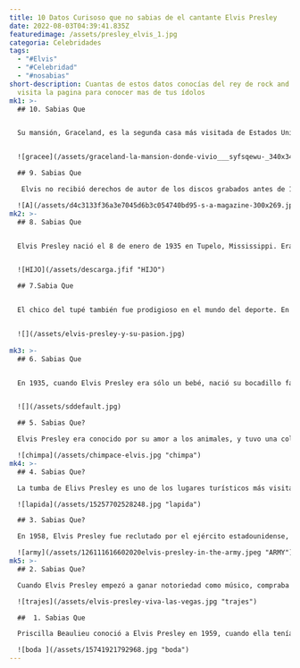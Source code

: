 ```yaml
---
title: 10 Datos Curisoso que no sabias de el cantante Elvis Presley
date: 2022-08-03T04:39:41.835Z
featuredimage: /assets/presley_elvis_1.jpg
categoria: Celebridades
tags:
  - "#Elvis"
  - "#Celebridad"
  - "#nosabias"
short-description: Cuantas de estos datos conocías del rey de rock and roll,
  visita la pagina para conocer mas de tus ídolos
mk1: >-
  ## 10. Sabias Que


  Su mansión, Graceland, es la segunda casa más visitada de Estados Unidos. La primera es la Casa Blanca.


  ![gracee](/assets/graceland-la-mansion-donde-vivio___syfsqewu-_340x340.jpg "greCEE")

  ## 9. Sabias Que 

   Elvis no recibió derechos de autor de los discos grabados antes de 1973, aunque continuaron vendiéndose millones de copias.

  ![A](/assets/d4c3133f36a3e7045d6b3c054740bd95-s-a-magazine-300x269.jpg "A")
mk2: >-
  ## 8. Sabias Que


  Elvis Presley nació el 8 de enero de 1935 en Tupelo, Mississippi. Era el único hijo de Vernon y Gladys Presley. Su hermano gemelo, Jesse Garon Presley, nació unos minutos antes que él, pero murió poco después de nacer.


  ![HIJO](/assets/descarga.jfif "HIJO")

  ## 7.Sabia Que


  El chico del tupé también fue prodigioso en el mundo del deporte. En 1960 obtuvo su cinturón negro de karate, gracias a su amigo y maestro Ed Parker. Llevó el certificado en su cartera hasta el día de su muerte. De adolescente, el chico del tupé había sido un hábil jugador de tenis e incluso había ganado algunos trofeos.


  ![](/assets/elvis-presley-y-su-pasion.jpg)
  
mk3: >-
  ## 6. Sabias Que 


  En 1935, cuando Elvis Presley era sólo un bebé, nació su bocadillo favorito. Creado por el chef estadounidense George Sanders, el sándwich llevaba plátano, beicon y mantequilla de cacahuete dentro de dos rebanadas de pan de molde. Con el paso de los años, el sándwich de Sanders se hizo cada vez más popular, y acabó adquiriendo el nombre de "Elvis" en honor al Rey del Rock and Roll. 


  ![](/assets/sddefault.jpg)

  ## 5. Sabias Que?

  Elvis Presley era conocido por su amor a los animales, y tuvo una colección de mascotas durante toda su vida. Su mascota más famosa fue probablemente su chimpancé, Scratter. Scratter era un simpático chimpancé al que a menudo se veía sentado en el hombro de Elvis o paseando en su coche. Al parecer, le gustaba beber alcohol y mirar por encima de las faldas de las invitadas a Graceland. 

  ![chimpa](/assets/chimpace-elvis.jpg "chimpa")
mk4: >-
  ## 4. Sabias Que?

  La tumba de Elivs Presley es uno de los lugares turísticos más visitados del mundo. Cada año, 600.000 personas peregrinan a Graceland para presentar sus respetos al Rey del Rock and Roll. Sin embargo, pocos visitantes se han dado cuenta de la falta de ortografía en la lápida de Presley. Su segundo nombre, Aaron, está escrito como "Aron" Según los informes, esto se debió a un error del tallador de la lápida. El error no se corrigió porque la familia de Presley no quería que se alterara la lápida. Como resultado, el error de ortografía se ha convertido en una parte permanente del legado de Presley.

  ![lapida](/assets/15257702528248.jpg "lapida")

  ## 3. Sabias Que?

  En 1958, Elvis Presley fue reclutado por el ejército estadounidense, lo que supuso un parón temporal en su carrera musical. Era una época de gran agitación en el mundo, con la Guerra Fría en pleno apogeo y el temor a una guerra nuclear. Para Elvis, era una oportunidad de hacer su parte por su país. Sirvió fielmente durante dos años, a pesar de que significaba dejar atrás a sus queridos fans. Al final de su servicio, Elvis regresó a los escenarios con un renovado sentido de propósito. En la década de 1960 cosechó un gran éxito, consolidando su estatus de "Rey del Rock" Aunque estuvo poco tiempo fuera, el servicio militar de Elvis desempeñó un papel importante en la configuración de su legado.

  ![army](/assets/126111616602020elvis-presley-in-the-army.jpeg "ARMY")
mk5: >-
  ## 2. Sabias Que?

  Cuando Elvis Presley empezó a ganar notoriedad como músico, compraba sus trajes en una pequeña tienda de Memphis especializada en diseños rosas y blancos. Sin embargo, una vez que alcanzó la fama, decidió contratar al sastre de Frank Sinatra para conseguir un aspecto más pulido. El sastre creó los icónicos trajes con capa que ayudaron a distinguir a Elvis de otros artistas. Aunque los primeros trajes eran ciertamente llamativos, los posteriores ayudaron a consolidar su imagen de auténtica superestrella. Gracias a sus elecciones de estilo, Elvis Presley sigue siendo uno de los artistas más reconocidos de la historia.

  ![trajes](/assets/elvis-presley-viva-las-vegas.jpg "trajes")

  ##  1. Sabias Que 

  Priscilla Beaulieu conoció a Elvis Presley en 1959, cuando ella tenía 14 años y él 24. Se casaron en 1967, cuando ella tenía 21 años y él 33. Si su relación hubiera comenzado hoy, habría sido ilegal en muchos lugares, ya que la edad de consentimiento en la mayoría de las jurisdicciones es de 16 o 17 años. El hecho de que Priscilla tuviera sólo 14 años cuando se conocieron y Elvis 24 habría levantado ampollas, incluso si no se hubieran casado. Hoy en día, somos mucho más conscientes del potencial de abuso en las relaciones entre adultos y menores, y de la dinámica de poder que puede existir en tales situaciones. Aunque no hay garantía de que Elvis hubiera abusado de Priscilla, o de que su relación hubiera sido insana, es importante considerar la posibilidad de que ella se sintiera presionada a casarse debido al desequilibrio de poder entre ellos. Nunca sabremos con certeza qué motivó a Elvis y Priscilla a casarse, pero es importante tener en cuenta los riesgos potenciales inherentes a las relaciones entre adultos y menores.

  ![boda ](/assets/15741921792968.jpg "boda")
---
```

